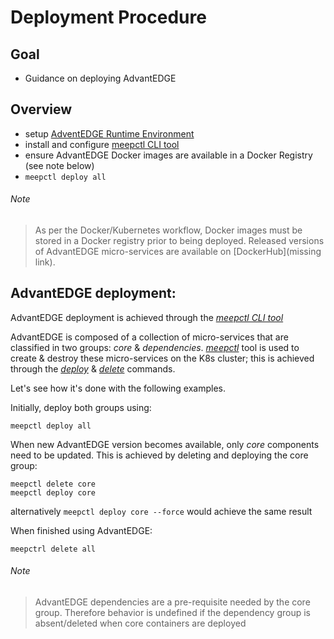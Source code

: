 # Deployment Procedure
## Goal
- Guidance on deploying AdvantEDGE

## Overview
- setup [AdventEDGE Runtime Environment](setup_runtime.md)
- install and configure [meepctl CLI tool](meepctl/meepctl.md)
- ensure AdvantEDGE Docker images are available in a Docker Registry (see note below)
- `meepctl deploy all`

###### Note
> As per the Docker/Kubernetes workflow, Docker images must be stored in a Docker registry prior to being deployed. Released versions of AdvantEDGE micro-services are available on [DockerHub](missing link).

## AdvantEDGE deployment:
AdvantEDGE deployment is achieved through the [_meepctl CLI tool_](meepctl/meepctl.md)

AdvantEDGE is composed of a collection of micro-services that are classified in two groups: _core_ & _dependencies_. [_meepctl_](meepctl/meepctl.md) tool is used to create & destroy these micro-services on the K8s cluster; this is achieved through the [_deploy_](meepctl/meepctl_deploy.md) & [_delete_](meepctl/meepctl_delete.md) commands.

Let's see how it's done with the following examples.

Initially, deploy both groups using:
```
meepctl deploy all
```
When new AdvantEDGE version becomes available, only _core_ components need to be updated.
This is achieved by deleting and deploying the core group:
```
meepctl delete core
meepctl deploy core
```
alternatively
`meepctl deploy core --force` would achieve the same result

When finished using AdvantEDGE:
```
meepctrl delete all
```
###### Note
> AdvantEDGE dependencies are a pre-requisite needed by the core group. Therefore behavior is undefined if the dependency group is absent/deleted when core containers are deployed

